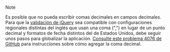 > [!NOTE]
> Es posible que no pueda escribir comas decimales en campos decimales. Para que la [validación de jQuery](https://jqueryvalidation.org/) sea compatible con configuraciones regionales distintas del inglés que usan una coma (",") en lugar de un punto decimal y formatos de fecha distintos del de Estados Unidos, debe seguir unos pasos para globalizar la aplicación. [Consulte este problema 4076 de GitHub](https://github.com/aspnet/AspNetCore.Docs/issues/4076#issuecomment-326590420) para instrucciones sobre cómo agregar la coma decimal.